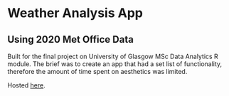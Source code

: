 # Weather Analysis App
## Using 2020 Met Office Data
Built for the final project on University of Glasgow MSc Data Analytics R module. The brief was to create an app that had a set list of functionality, therefore the amount of time spent on aesthetics was limited.

Hosted [here](https://agnesanalysis.shinyapps.io/project/).
